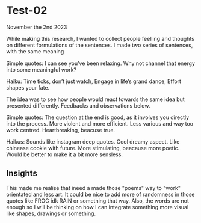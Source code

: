 # Test-02

November the 2nd 2023

While making this research, I wanted to collect people feelling and thoughts on different formulations of the sentences. I made two series of sentences, with the same meaning

Simple quotes:
I can see you’ve been relaxing.
Why not channel that energy into some meaningful work?

Haiku:
Time ticks, don’t just watch,
Engage in life’s grand dance,
Effort shapes your fate.

The idea was to see how people would react towards the same idea but presented differently. Feedbacks and observations below.

Simple quotes:
The question at the end is good, as it involves you directly into the process.
More violent and more efficient.
Less various and way too work centred.
Heartbreaking, beacuse true.

Haikus:
Sounds like instagram deep quotes.
Cool dreamy aspect. Like chinease cookie with future.
More stimulating, beacause more poetic.
Would be better to make it a bit more sensless.

## Insights

This made me realise that ineed a made those "poems" way to "work" orientated and less art. It could be nice to add more of randomness in those quotes like FROG idk RAIN or something that way. Also, the words are not enough so I will be thinking on how I can integrate something more visual like shapes, drawings or something. 